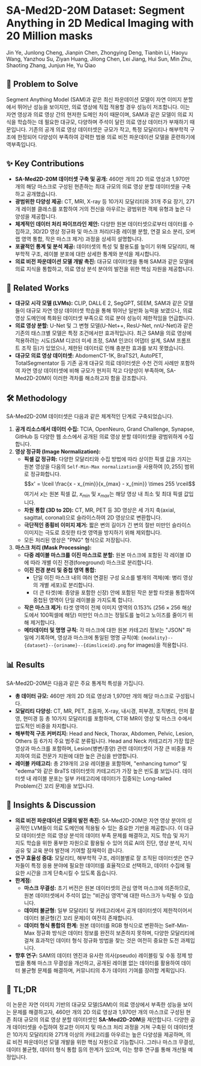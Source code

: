 # SA-Med2D-20M Dataset: Segment Anything in 2D Medical Imaging with 20 Million masks

Jin Ye, Junlong Cheng, Jianpin Chen, Zhongying Deng, Tianbin Li, Haoyu Wang, Yanzhou Su, Ziyan Huang, Jilong Chen, Lei Jiang, Hui Sun, Min Zhu, Shaoting Zhang, Junjun He, Yu Qiao

## 🧩 Problem to Solve

Segment Anything Model (SAM)과 같은 최신 파운데이션 모델이 자연 이미지 분할에서 뛰어난 성능을 보이지만, 의료 영상에 직접 적용할 경우 성능이 저조합니다. 이는 자연 영상과 의료 영상 간의 현저한 도메인 차이 때문이며, SAM과 같은 모델이 의료 지식을 학습하는 데 필요한 대규모, 다양하며 주석이 달린 의료 영상 데이터가 부재하기 때문입니다. 기존의 공개 의료 영상 데이터셋은 규모가 작고, 특정 모달리티나 해부학적 구조에 한정되어 다양성이 부족하여 강력한 범용 의료 비전 파운데이션 모델을 훈련하기에 역부족입니다.

## ✨ Key Contributions

* **SA-Med2D-20M 데이터셋 구축 및 공개:** 460만 개의 2D 의료 영상과 1,970만 개의 해당 마스크로 구성된 현존하는 최대 규모의 의료 영상 분할 데이터셋을 구축하고 공개했습니다.
* **광범위한 다양성 제공:** CT, MRI, X-ray 등 10가지 모달리티와 31개 주요 장기, 271개 레이블 클래스를 포함하여 거의 전신을 아우르는 광범위한 객체 유형과 높은 다양성을 제공합니다.
* **체계적인 데이터 처리 파이프라인 제안:** 다양한 원본 데이터셋으로부터 데이터를 수집하고, 3D/2D 영상 정규화 및 마스크 처리(다중 레이블 분할, 연결 요소 분리, 오버랩 영역 통합, 작은 마스크 제거) 과정을 상세히 설명합니다.
* **포괄적인 통계 및 분석 제공:** 데이터셋의 특성 및 활용도를 높이기 위해 모달리티, 해부학적 구조, 레이블 분포에 대한 상세한 통계와 분석을 제시합니다.
* **의료 비전 파운데이션 모델 개발 촉진:** 대규모 데이터셋을 통해 SAM과 같은 모델에 의료 지식을 통합하고, 의료 영상 분석 분야의 발전을 위한 핵심 자원을 제공합니다.

## 📎 Related Works

* **대규모 시각 모델 (LVMs):** CLIP, DALL·E 2, SegGPT, SEEM, SAM과 같은 모델들이 대규모 자연 영상 데이터셋 학습을 통해 뛰어난 일반화 능력을 보였으나, 의료 영상 도메인에 특화된 데이터셋 부족으로 의료 분야 성능이 제한적임을 언급합니다.
* **의료 영상 분할:** U-Net 및 그 변형 모델(U-Net++, ResU-Net, nnU-Net)과 같은 기존의 태스크별 모델은 특정 조건에서만 효과적입니다. 최근 SAM을 의료 영상에 적용하려는 시도(SAM 디코더 미세 조정, SAM 인코더 어댑터 설계, SAM 프롬프트 조작 등)가 있었으나, 제한된 데이터로 인해 충분한 효과를 보지 못했습니다.
* **대규모 의료 영상 데이터셋:** AbdomenCT-1K, BraTS21, AutoPET, TotalSegmentator 등 기존 공개 대규모 의료 데이터셋은 수천 건의 사례만 포함하여 자연 영상 데이터셋에 비해 규모가 현저히 작고 다양성이 부족하며, SA-Med2D-20M이 이러한 격차를 해소하고자 함을 강조합니다.

## 🛠️ Methodology

SA-Med2D-20M 데이터셋은 다음과 같은 체계적인 단계로 구축되었습니다.

1. **공개 리소스에서 데이터 수집:** TCIA, OpenNeuro, Grand Challenge, Synapse, GitHub 등 다양한 웹 소스에서 공개된 의료 영상 분할 데이터셋을 광범위하게 수집합니다.
2. **영상 정규화 (Image Normalization):**
    * **픽셀 값 정규화:** 다양한 모달리티와 수집 방법에 따라 상이한 픽셀 값을 가지는 원본 영상을 다음의 `Self-Min-Max normalization`을 사용하여 $[0, 255]$ 범위로 정규화합니다.
        $$x' = \lceil \frac{x - x_{min}}{x_{max} - x_{min}} \times 255 \rceil$$
        여기서 $x$는 원본 픽셀 값, $x_{min}$ 및 $x_{max}$는 해당 영상 내 최소 및 최대 픽셀 값입니다.
    * **차원 통합 (3D to 2D):** CT, MR, PET 등 3D 영상은 세 가지 축(axial, sagittal, coronal)으로 슬라이스하여 2D 영상으로 변환합니다.
    * **극단적인 종횡비 이미지 제거:** 짧은 변의 길이가 긴 변의 절반 미만인 슬라이스 이미지는 극도로 흐릿한 타겟 영역을 방지하기 위해 제외합니다.
    * 모든 처리된 영상은 "PNG" 형식으로 저장됩니다.
3. **마스크 처리 (Mask Processing):**
    * **다중 레이블 마스크를 이진 마스크로 분할:** 원본 마스크에 포함된 각 레이블 ID에 따라 개별 이진 전경(foreground) 마스크로 분리합니다.
    * **이진 전경 분리 및 중첩 영역 통합:**
        * 단일 이진 마스크 내의 여러 연결된 구성 요소를 별개의 객체(예: 병리 영상의 개별 세포)로 분리합니다.
        * 더 큰 타겟(예: 종양을 포함한 신장) 안에 포함된 작은 분할 타겟을 통합하여 중첩된 영역이 단일 레이블을 가지도록 합니다.
    * **작은 마스크 제거:** 타겟 영역이 전체 이미지 영역의 0.153% ($256 \times 256$ 해상도에서 100픽셀에 해당) 미만인 마스크는 정밀도를 높이고 노이즈를 줄이기 위해 제거합니다.
    * **메타데이터 및 명명 규칙:** 각 마스크에 대한 원본 카테고리 정보는 "JSON" 파일에 기록하며, 영상과 마스크에 통일된 명명 규칙(예: `{modality}--{dataset}--{oriname}--{dimsliceid}.png` for images)을 적용합니다.

## 📊 Results

SA-Med2D-20M은 다음과 같은 주요 통계적 특성을 가집니다.

* **총 데이터 규모:** 460만 개의 2D 의료 영상과 1,970만 개의 해당 마스크로 구성됩니다.
* **모달리티 다양성:** CT, MR, PET, 초음파, X-ray, 내시경, 피부경, 조직병리, 안저 촬영, 현미경 등 총 10가지 모달리티를 포함하며, CT와 MR이 영상 및 마스크 수에서 압도적인 비중을 차지합니다.
* **해부학적 구조 커버리지:** Head and Neck, Thorax, Abdomen, Pelvic, Lesion, Others 등 6가지 주요 범주로 분류됩니다. Head and Neck 카테고리가 가장 많은 영상과 마스크를 포함하며, Lesion(병변/종양) 관련 데이터셋이 가장 큰 비중을 차지하여 의료 전문가 지원에 대한 높은 관심을 반영합니다.
* **레이블 카테고리:** 총 219개의 고유 레이블을 포함하며, "enhancing tumor" 및 "edema"와 같은 BraTS 데이터셋의 카테고리가 가장 높은 빈도를 보입니다. 데이터셋 내 레이블 분포는 일부 카테고리에 데이터가 집중되는 Long-tailed Problem(긴 꼬리 문제)을 보입니다.

## 🧠 Insights & Discussion

* **의료 비전 파운데이션 모델의 발전 촉진:** SA-Med2D-20M은 자연 영상 분야의 성공적인 LVM들이 의료 도메인에 적용될 수 있는 중요한 기반을 제공합니다. 이 대규모 데이터셋은 의료 영상 분석의 데이터 부족 문제를 해결하고, 지도 학습 및 자기 지도 학습을 위한 풍부한 자원으로 활용될 수 있어 의료 AI의 진단, 영상 분석, 지식 공유 및 교육 분야 발전에 기여할 잠재력이 큽니다.
* **연구 효율성 증대:** 모달리티, 해부학적 구조, 레이블별로 잘 조직된 데이터셋은 연구자들이 특정 응용 분야에 필요한 데이터를 효율적으로 선택하고, 데이터 수집에 필요한 시간을 크게 단축시킬 수 있도록 돕습니다.
* **한계점:**
  * **마스크 무결성:** 초기 버전은 원본 데이터셋의 관심 영역 마스크에 의존하므로, 원본 데이터셋에서 주석이 없는 "비관심 영역"에 대한 마스크가 누락될 수 있습니다.
  * **데이터 불균형:** 일부 모달리티 및 카테고리에서 공개 데이터셋이 제한적이어서 데이터 불균형(긴 꼬리 문제)이 여전히 존재합니다.
  * **데이터 형식 통합의 한계:** 원본 데이터를 RGB 형식으로 변환하는 Self-Min-Max 정규화 방식은 데이터 정보를 완전히 보존하지 못하며, 다양한 모달리티에 걸쳐 효과적인 데이터 형식 정규화 방법을 찾는 것은 여전히 중요한 도전 과제입니다.
* **향후 연구:** SAM의 데이터 엔진과 유사한 의사(pseudo) 레이블링 및 수동 정제 방법을 통해 마스크 무결성을 개선하고, 공개된 레이블 없는 데이터를 활용하여 데이터 불균형 문제를 해결하며, 커뮤니티의 추가 데이터 기여를 장려할 계획입니다.

## 📌 TL;DR

이 논문은 자연 이미지 기반의 대규모 모델(SAM)이 의료 영상에서 부족한 성능을 보이는 문제를 해결하고자, 460만 개의 2D 의료 영상과 1,970만 개의 마스크로 구성된 현존 최대 규모의 의료 영상 분할 데이터셋인 **SA-Med2D-20M**을 제안합니다. 다양한 공개 데이터셋을 수집하여 정교한 이미지 및 마스크 처리 과정을 거쳐 구축된 이 데이터셋은 10가지 모달리티와 271개 이상의 카테고리를 아우르는 높은 다양성을 제공하며, 의료 비전 파운데이션 모델 개발을 위한 핵심 자원으로 기능합니다. 그러나 마스크 무결성, 데이터 불균형, 데이터 형식 통합 등의 한계가 있으며, 이는 향후 연구를 통해 개선될 예정입니다.
